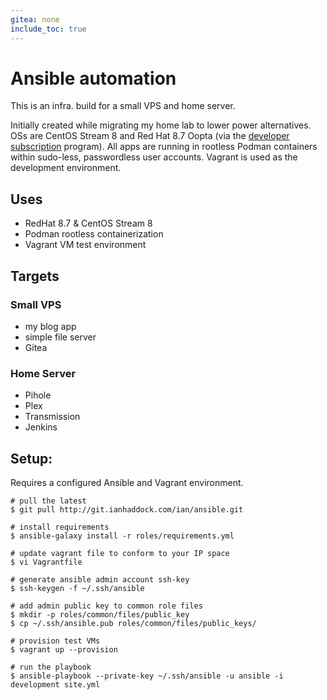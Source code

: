 ```yaml
---
gitea: none
include_toc: true
---
```

# Ansible automation
This is an infra. build for a small VPS and home server. 

Initially created while migrating my home lab to lower power alternatives. OSs are CentOS Stream 8 and Red Hat 8.7 Oopta (via the [developer subscription][2] program). All apps are running in rootless Podman containers within sudo-less, passwordless user accounts.  Vagrant is used as the development environment.

## Uses
* RedHat 8.7 & CentOS Stream 8
* Podman rootless containerization
* Vagrant VM test environment 

## Targets
### Small VPS
* my blog app
* simple file server
* Gitea

### Home Server
* Pihole
* Plex
* Transmission
* Jenkins

## Setup:
Requires a configured Ansible and Vagrant environment.

```
# pull the latest
$ git pull http://git.ianhaddock.com/ian/ansible.git

# install requirements
$ ansible-galaxy install -r roles/requirements.yml

# update vagrant file to conform to your IP space
$ vi Vagrantfile

# generate ansible admin account ssh-key
$ ssh-keygen -f ~/.ssh/ansible

# add admin public key to common role files
$ mkdir -p roles/common/files/public_key
$ cp ~/.ssh/ansible.pub roles/common/files/public_keys/

# provision test VMs
$ vagrant up --provision

# run the playbook 
$ ansible-playbook --private-key ~/.ssh/ansible -u ansible -i development site.yml
 
```

[2]: https://developers.redhat.com/articles/faqs-no-cost-red-hat-enterprise-linux
